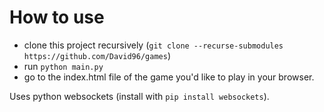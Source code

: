 # How to use

- clone this project recursively (`git clone --recurse-submodules https://github.com/David96/games`)
- run `python main.py`
- go to the index.html file of the game you'd like to play in your browser.

Uses python websockets (install with `pip install websockets`).

